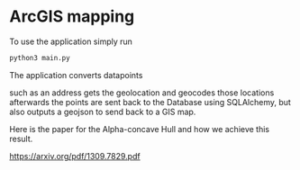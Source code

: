 # ArcGIS mapping

To use the application simply run

```bash
python3 main.py
```

The application converts datapoints

such as an address gets the geolocation and geocodes those locations afterwards the points are sent back to the Database using SQLAlchemy, but also outputs a geojson to send back to a GIS map.

Here is the paper for the Alpha-concave Hull and how we achieve this result.

https://arxiv.org/pdf/1309.7829.pdf